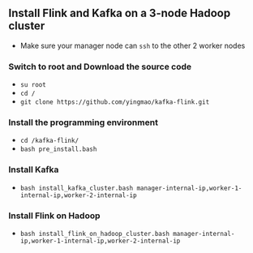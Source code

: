 
## Install Flink and Kafka on a 3-node Hadoop cluster


- Make sure your manager node can `ssh` to the other 2 worker nodes

### Switch to root and Download the source code

- `su root`
- `cd /`
- `git clone https://github.com/yingmao/kafka-flink.git`

### Install the programming environment

- `cd /kafka-flink/`
- `bash pre_install.bash`

### Install Kafka

- `bash install_kafka_cluster.bash manager-internal-ip,worker-1-internal-ip,worker-2-internal-ip`

### Install Flink on Hadoop

- `bash install_flink_on_hadoop_cluster.bash manager-internal-ip,worker-1-internal-ip,worker-2-internal-ip`

